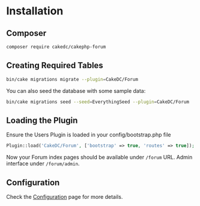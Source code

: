 Installation
============

Composer
--------

```bash
composer require cakedc/cakephp-forum
```

Creating Required Tables
------------------------

```bash
bin/cake migrations migrate --plugin=CakeDC/Forum
```

You can also seed the database with some sample data:

```bash
bin/cake migrations seed --seed=EverythingSeed --plugin=CakeDC/Forum
```

Loading the Plugin
------------------

Ensure the Users Plugin is loaded in your config/bootstrap.php file

```php
Plugin::load('CakeDC/Forum', ['bootstrap' => true, 'routes' => true]);
```

Now your Forum index pages should be available under `/forum` URL. Admin interface under `/forum/admin`.

Configuration
-------------

Check the [Configuration](Configuration.md) page for more details.
